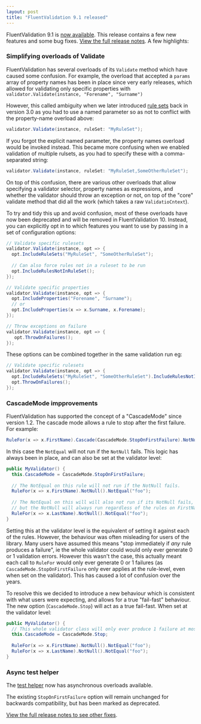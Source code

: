 ```yaml
---
layout: post
title: "FluentValidation 9.1 released"
---
```


FluentValidation 9.1 is [now available](https://nuget.org/packages/fluentvalidation). This release contains a few new features and some bug fixes. [View the full release notes](https://github.com/FluentValidation/FluentValidation/releases/tag/9.1.0). A few highlights:

### Simplifying overloads of Validate

FluentValidation has several overloads of its `Validate` method which have caused some confusion. For example, the overload that accepted a `params` array of property names has been in place since very early releases, 
which allowed for validating only specific properties with `validator.Validate(instance, "Forename", "Surname")` 

However, this called ambiguity when we later introduced [rule sets](https://docs.fluentvalidation.net/en/latest/rulesets.html) back in version 3.0 as you had to use a named parameter so as not to conflict with the property-name overload above:

```csharp
validator.Validate(instance, ruleSet: "MyRuleSet");
```

If you forgot the explicit named parameter, the property names overload would be invoked instead. This became more confusing when we enabled validation of multiple rulsets, as you had to specify these
with a comma-separated string:

```csharp
validator.Validate(instance, ruleSet: "MyRuleSet,SomeOtherRuleSet");
```

On top of this confusion, there are various other overloads that allow specifying a validator selector, property names as expressions, and whether the validator should throw an exception or not, on top of the "core" validate method that did all the work (which takes a raw `ValidatioCntext`). 

To try and tidy this up and avoid confusion, most of these overloads have now been deprecated and will be removed in FluentValidation 10. Instead, you can explicitly opt in to which features you want to use by passing in a set of configuration options:

```csharp
// Validate specific rulesets
validator.Validate(instance, opt => {
  opt.IncludeRuleSets("MyRuleSet", "SomeOtherRuleSet");
  
  // Can also force rules not in a ruleset to be run
  opt.IncludeRulesNotInRuleSet();
});

// Validate specific properties
validator.Validate(instance, opt => {
  opt.IncludeProperties("Forename", "Surname");
  // or
  opt.IncludeProperties(x => x.Surname, x.Forename);
});

// Throw exceptions on failure
validator.Validate(instance, opt => {
   opt.ThrowOnFailures();
});
```

These options can be combined together in the same validation run eg:

```csharp
// Validate specific rulesets
validator.Validate(instance, opt => {
  opt.IncludeRuleSets("MyRuleSet", "SomeOtherRuleSet").IncludeRulesNotInRuleSet();
  opt.ThrowOnFailures();
});
```



### CascadeMode impprovements

FluentValidation has supported the concept of a "CascadeMode" since version 1.2. The cascade mode allows a rule to stop after the first failure. For example:

```csharp
RuleFor(x => x.FirstName).Cascade(CascadeMode.StopOnFirstFailure).NotNull().NotEqual("foo");
```

In this case the `NotEqual` will not run if the `NotNull` fails. This logic has always been in place, and can also be set at the validator level:

```csharp
public MyValidator() {
  this.CascadeMode = CascadeMode.StopOnFirstFailure;
  
  // The NotEqual on this rule will not run if the NotNull fails.
  RuleFor(x => x.FirstName).NotNull().NotEqual("foo");
  
  // The NotEqual on this will will also not run if its NotNull fails, 
  // but the NotNull will always run regardless of the rules on FirstName above
  RuleFor(x => x.LastName).NotNull().NotEqual("foo");
}
```

Setting this at the validator level is the equivalent of setting it against each of the rules. However, the behaviour was often misleading for users of the library. 
Many users have assumed this means "stop immediately if *any* rule produces a failure", ie the whole validator could would only ever generate 0 or 1 validation errors. 
However this wasn't the case, this actually meant each call to `RuleFor` would only ever generate 0 or 1 failures (as `CascadeMode.StopOnFirstFailure` only ever applies at the rule-level, even when set on the validator). 
This has caused a lot of confusion over the years.

To resolve this we decided to introduce a new behaviour which is consistent with what users were expecting, and allows for a true "fail-fast" behaviour. The new option (`CascadeMode.Stop`) will act as a true fail-fast. When set at the validator level:

```csharp
public MyValidator() {
  // This whole validator class will only ever produce 1 failure at most.
  this.CascadeMode = CascadeMode.Stop;
  
  RuleFor(x => x.FirstName).NotNull().NotEqual("foo");
  RuleFor(x => x.LastName).NotNull().NotEqual("foo");
}
```

### Async test helper

The [test helper](https://docs.fluentvalidation.net/en/latest/testing.html) now has asynchronous overloads available.

The existing `StopOnFirstFailure` option will remain unchanged for backwards compatibility, but has been marked as deprecated.

[View the full release notes to see other fixes](https://github.com/FluentValidation/FluentValidation/releases/tag/9.1.0).
